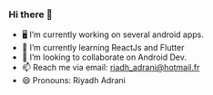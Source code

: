 ### Hi there 👋

<!--
**RiadhAdrani/RiadhAdrani** is a ✨ _special_ ✨ repository because its `README.md` (this file) appears on your GitHub profile.-->

- 🖥️ I’m currently working on several android apps.
- 🌱 I’m currently learning ReactJs and Flutter
- 👯 I’m looking to collaborate on Android Dev.
- 📫 Reach me via email: riadh_adrani@hotmail.fr 
- 😄 Pronouns: Riyadh Adrani


